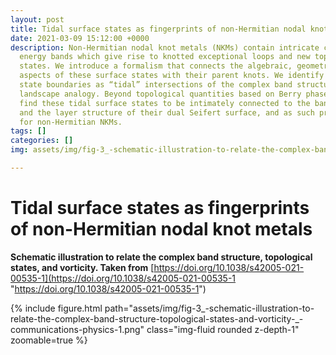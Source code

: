 ```yaml
---
layout: post
title: Tidal surface states as fingerprints of non-Hermitian nodal knot metals
date: 2021-03-09 15:12:00 +0000
description: Non-Hermitian nodal knot metals (NKMs) contain intricate complex-valued
  energy bands which give rise to knotted exceptional loops and new topological surface
  states. We introduce a formalism that connects the algebraic, geometric, and topological
  aspects of these surface states with their parent knots. We identify the surface
  state boundaries as “tidal” intersections of the complex band structure in a marine
  landscape analogy. Beyond topological quantities based on Berry phases, we further
  find these tidal surface states to be intimately connected to the band vorticity
  and the layer structure of their dual Seifert surface, and as such provide a fingerprint
  for non-Hermitian NKMs.
tags: []
categories: []
img: assets/img/fig-3_-schematic-illustration-to-relate-the-complex-band-structure-topological-states-and-vorticity-_-communications-physics-1.png

---
```

# **Tidal surface states as fingerprints of non-Hermitian nodal knot metals**

**Schematic illustration to relate the complex band structure, topological states, and vorticity. Taken from** [https://doi.org/10.1038/s42005-021-00535-1](https://doi.org/10.1038/s42005-021-00535-1 "https://doi.org/10.1038/s42005-021-00535-1")

<div class="row mt-3">
    <div class="col-sm mt-3 mt-md-0">
        {% include figure.html path="assets/img/fig-3_-schematic-illustration-to-relate-the-complex-band-structure-topological-states-and-vorticity-_-communications-physics-1.png" class="img-fluid rounded z-depth-1" zoomable=true %}
    </div>
</div>
